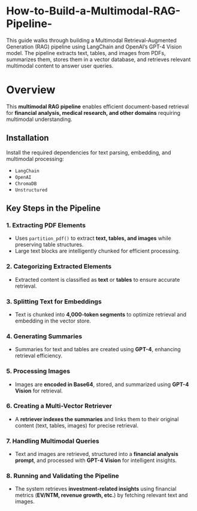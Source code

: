 # How-to-Build-a-Multimodal-RAG-Pipeline-
This guide walks through building a Multimodal Retrieval-Augmented Generation (RAG) pipeline using LangChain and OpenAI’s GPT-4 Vision model. The pipeline extracts text, tables, and images from PDFs, summarizes them, stores them in a vector database, and retrieves relevant multimodal content to answer user queries.

# **Overview**  
This **multimodal RAG pipeline** enables efficient document-based retrieval for **financial analysis, medical research, and other domains** requiring multimodal understanding.  

## **Installation**  
Install the required dependencies for text parsing, embedding, and multimodal processing:  
- `LangChain`  
- `OpenAI`  
- `ChromaDB`  
- `Unstructured`  

## **Key Steps in the Pipeline**  

### **1. Extracting PDF Elements**  
- Uses `partition_pdf()` to extract **text, tables, and images** while preserving table structures.  
- Large text blocks are intelligently chunked for efficient processing.  

### **2. Categorizing Extracted Elements**  
- Extracted content is classified as **text** or **tables** to ensure accurate retrieval.  

### **3. Splitting Text for Embeddings**  
- Text is chunked into **4,000-token segments** to optimize retrieval and embedding in the vector store.  

### **4. Generating Summaries**  
- Summaries for text and tables are created using **GPT-4**, enhancing retrieval efficiency.  

### **5. Processing Images**  
- Images are **encoded in Base64**, stored, and summarized using **GPT-4 Vision** for retrieval.  

### **6. Creating a Multi-Vector Retriever**  
- A **retriever indexes the summaries** and links them to their original content (text, tables, images) for precise retrieval.  

### **7. Handling Multimodal Queries**  
- Text and images are retrieved, structured into a **financial analysis prompt**, and processed with **GPT-4 Vision** for intelligent insights.  

### **8. Running and Validating the Pipeline**  
- The system retrieves **investment-related insights** using financial metrics (**EV/NTM, revenue growth, etc.**) by fetching relevant text and images.  



